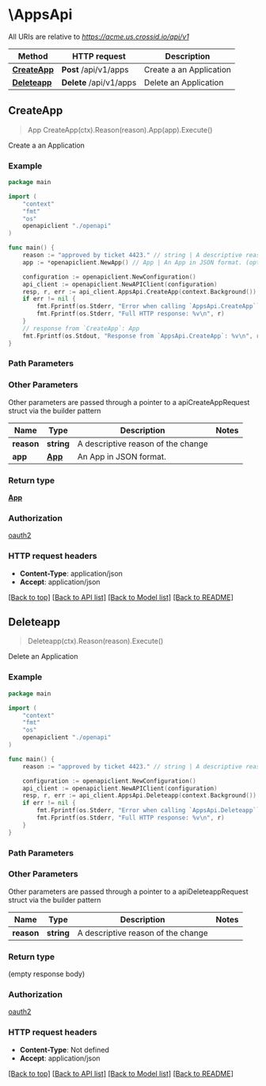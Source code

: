 # \AppsApi

All URIs are relative to *https://acme.us.crossid.io/api/v1*

Method | HTTP request | Description
------------- | ------------- | -------------
[**CreateApp**](AppsApi.md#CreateApp) | **Post** /api/v1/apps | Create a an Application
[**Deleteapp**](AppsApi.md#Deleteapp) | **Delete** /api/v1/apps | Delete an Application



## CreateApp

> App CreateApp(ctx).Reason(reason).App(app).Execute()

Create a an Application



### Example

```go
package main

import (
    "context"
    "fmt"
    "os"
    openapiclient "./openapi"
)

func main() {
    reason := "approved by ticket 4423." // string | A descriptive reason of the change
    app := *openapiclient.NewApp() // App | An App in JSON format. (optional)

    configuration := openapiclient.NewConfiguration()
    api_client := openapiclient.NewAPIClient(configuration)
    resp, r, err := api_client.AppsApi.CreateApp(context.Background()).Reason(reason).App(app).Execute()
    if err != nil {
        fmt.Fprintf(os.Stderr, "Error when calling `AppsApi.CreateApp``: %v\n", err)
        fmt.Fprintf(os.Stderr, "Full HTTP response: %v\n", r)
    }
    // response from `CreateApp`: App
    fmt.Fprintf(os.Stdout, "Response from `AppsApi.CreateApp`: %v\n", resp)
}
```

### Path Parameters



### Other Parameters

Other parameters are passed through a pointer to a apiCreateAppRequest struct via the builder pattern


Name | Type | Description  | Notes
------------- | ------------- | ------------- | -------------
 **reason** | **string** | A descriptive reason of the change | 
 **app** | [**App**](App.md) | An App in JSON format. | 

### Return type

[**App**](App.md)

### Authorization

[oauth2](../README.md#oauth2)

### HTTP request headers

- **Content-Type**: application/json
- **Accept**: application/json

[[Back to top]](#) [[Back to API list]](../README.md#documentation-for-api-endpoints)
[[Back to Model list]](../README.md#documentation-for-models)
[[Back to README]](../README.md)


## Deleteapp

> Deleteapp(ctx).Reason(reason).Execute()

Delete an Application



### Example

```go
package main

import (
    "context"
    "fmt"
    "os"
    openapiclient "./openapi"
)

func main() {
    reason := "approved by ticket 4423." // string | A descriptive reason of the change

    configuration := openapiclient.NewConfiguration()
    api_client := openapiclient.NewAPIClient(configuration)
    resp, r, err := api_client.AppsApi.Deleteapp(context.Background()).Reason(reason).Execute()
    if err != nil {
        fmt.Fprintf(os.Stderr, "Error when calling `AppsApi.Deleteapp``: %v\n", err)
        fmt.Fprintf(os.Stderr, "Full HTTP response: %v\n", r)
    }
}
```

### Path Parameters



### Other Parameters

Other parameters are passed through a pointer to a apiDeleteappRequest struct via the builder pattern


Name | Type | Description  | Notes
------------- | ------------- | ------------- | -------------
 **reason** | **string** | A descriptive reason of the change | 

### Return type

 (empty response body)

### Authorization

[oauth2](../README.md#oauth2)

### HTTP request headers

- **Content-Type**: Not defined
- **Accept**: application/json

[[Back to top]](#) [[Back to API list]](../README.md#documentation-for-api-endpoints)
[[Back to Model list]](../README.md#documentation-for-models)
[[Back to README]](../README.md)

